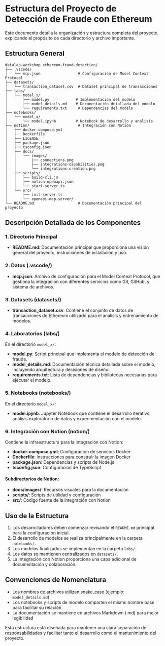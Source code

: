 # Estructura del Proyecto de Detección de Fraude con Ethereum

Este documento detalla la organización y estructura completa del proyecto, explicando el propósito de cada directorio y archivo importante.

## Estructura General

```
datalab-workshop_ethereum-fraud-detection/
├── .vscode/
│   └── mcp.json                 # Configuración de Model Context Protocol
├── datasets/
│   └── transaction_dataset.csv  # Dataset principal de transacciones
├── labs/
│   └── model_x/
│       ├── model.py            # Implementación del modelo
│       ├── model_details.md    # Documentación detallada del modelo
│       └── requirements.txt     # Dependencias del modelo
├── notebooks/
│   └── model_x/
│       └── model.ipynb         # Notebook de desarrollo y análisis
├── notion/                      # Integración con Notion
│   ├── docker-compose.yml
│   ├── Dockerfile
│   ├── LICENSE
│   ├── package.json
│   ├── tsconfig.json
│   ├── docs/
│   │   └── images/
│   │       ├── connections.png
│   │       ├── integrations-capabilities.png
│   │       └── integrations-creation.png
│   ├── scripts/
│   │   ├── build-cli.js
│   │   ├── notion-openapi.json
│   │   └── start-server.ts
│   └── src/
│       ├── init-server.ts
│       └── openapi-mcp-server/
└── README.md                    # Documentación principal del proyecto
```

## Descripción Detallada de los Componentes

### 1. Directorio Principal
- **README.md**: Documentación principal que proporciona una visión general del proyecto, instrucciones de instalación y uso.

### 2. Datos (.vscode/)
- **mcp.json**: Archivo de configuración para el Model Context Protocol, que gestiona la integración con diferentes servicios como Git, GitHub, y sistema de archivos.

### 3. Datasets (datasets/)
- **transaction_dataset.csv**: Contiene el conjunto de datos de transacciones de Ethereum utilizado para el análisis y entrenamiento de modelos.

### 4. Laboratorios (labs/)
En el directorio `model_x/`:
- **model.py**: Script principal que implementa el modelo de detección de fraude.
- **model_details.md**: Documentación técnica detallada sobre el modelo, incluyendo arquitectura y decisiones de diseño.
- **requirements.txt**: Lista de dependencias y bibliotecas necesarias para ejecutar el modelo.

### 5. Notebooks (notebooks/)
En el directorio `model_x/`:
- **model.ipynb**: Jupyter Notebook que contiene el desarrollo iterativo, análisis exploratorio de datos y experimentación con el modelo.

### 6. Integración con Notion (notion/)
Contiene la infraestructura para la integración con Notion:
- **docker-compose.yml**: Configuración de servicios Docker
- **Dockerfile**: Instrucciones para construir la imagen Docker
- **package.json**: Dependencias y scripts de Node.js
- **tsconfig.json**: Configuración de TypeScript

#### Subdirectorios de Notion:
- **docs/images/**: Recursos visuales para la documentación
- **scripts/**: Scripts de utilidad y configuración
- **src/**: Código fuente de la integración con Notion

## Uso de la Estructura

1. Los desarrolladores deben comenzar revisando el `README.md` principal para la configuración inicial.
2. El desarrollo de modelos se realiza principalmente en la carpeta `notebooks/`.
3. Los modelos finalizados se implementan en la carpeta `labs/`.
4. Los datos se mantienen centralizados en `datasets/`.
5. La integración con Notion proporciona una capa adicional de documentación y colaboración.

## Convenciones de Nomenclatura

- Los nombres de archivos utilizan snake_case (ejemplo: `model_details.md`)
- Los notebooks y scripts de modelo comparten el mismo nombre base para facilitar su relación
- La documentación se mantiene en archivos Markdown (.md) para mejor legibilidad

Esta estructura está diseñada para mantener una clara separación de responsabilidades y facilitar tanto el desarrollo como el mantenimiento del proyecto.